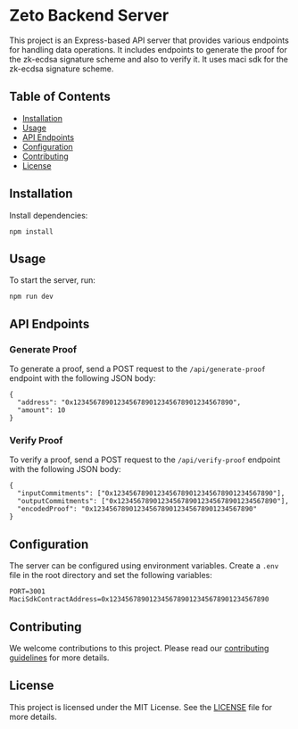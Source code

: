 # Zeto Backend Server

This project is an Express-based API server that provides various endpoints for handling data operations. It includes endpoints to generate the proof for the zk-ecdsa signature scheme and also to verify it. It uses maci sdk for the zk-ecdsa signature scheme.

## Table of Contents

- [Installation](#installation)
- [Usage](#usage)
- [API Endpoints](#api-endpoints)
- [Configuration](#configuration)
- [Contributing](#contributing)
- [License](#license)

## Installation

Install dependencies:

```
npm install
```

## Usage

To start the server, run:

```
npm run dev
```

## API Endpoints

### Generate Proof

To generate a proof, send a POST request to the `/api/generate-proof` endpoint with the following JSON body:

```
{
  "address": "0x1234567890123456789012345678901234567890",
  "amount": 10
}
```

### Verify Proof

To verify a proof, send a POST request to the `/api/verify-proof` endpoint with the following JSON body:

```
{
  "inputCommitments": ["0x1234567890123456789012345678901234567890"],
  "outputCommitments": ["0x1234567890123456789012345678901234567890"],
  "encodedProof": "0x1234567890123456789012345678901234567890"
}
```

## Configuration

The server can be configured using environment variables. Create a `.env` file in the root directory and set the following variables:

```
PORT=3001
MaciSdkContractAddress=0x1234567890123456789012345678901234567890
```

## Contributing

We welcome contributions to this project. Please read our [contributing guidelines](CONTRIBUTING.md) for more details.

## License

This project is licensed under the MIT License. See the [LICENSE](LICENSE) file for more details.
